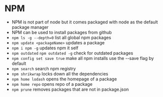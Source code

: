 # NPM

- NPM is not part of node but it comes packaged with node as the default package manager
- NPM can be used to install packages from github
- `npm ls -g --depth=0` list all global npm packages
- `npm update <packageName>` updates a package
- `npm i npm -g` updates npm it self
- `npm outdated` `npm outdated -g` check for outdated packages
- `npm config set save true` make all npm installs use the --save flag by default
- `npm search` search npm registry
- `npm shrikwrap` locks down all the dependencies 
- `npm home lodash` opens the homepage of a package
- `npm home repo` opens repo of a package
- `npm prune` removes packages that are not in package.json